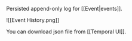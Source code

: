 Persisted append-only log for [[Event|events]].

![[Event History.png]]

You can download json file from [[Temporal UI]].